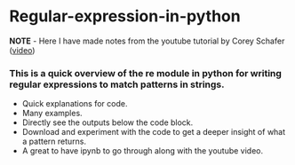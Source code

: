 # Regular-expression-in-python

**NOTE** - Here I have made notes from the youtube tutorial by Corey Schafer ([video](https://www.youtube.com/watch?v=K8L6KVGG-7o))

### This is a quick overview of the re module in python for writing regular expressions to match patterns in strings.

- Quick explanations for code.
- Many examples.
- Directly see the outputs below the code block.
- Download and experiment with the code to get a deeper insight of what a pattern returns.
- A great to have ipynb to go through along with the youtube video.
